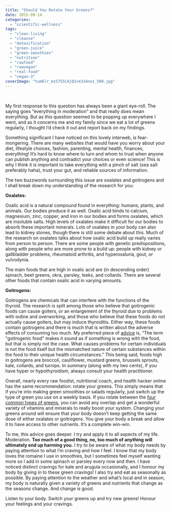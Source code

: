 ```yaml
---
title: "Should You Rotate Your Greens?"
date: 2015-09-14
categories: 
  - "scientific-wellness"
tags: 
  - "clean-living"
  - "cleanse"
  - "detoxification"
  - "green-juice"
  - "green-smoothies"
  - "nutrition"
  - "rawfood"
  - "rawvegan"
  - "real-food"
  - "vegan-3"
coverImage: "tumblr_mz5755CAjQ1s4314no1_500.jpg"
---
```


 

My first response to this question has always been a giant eye-roll. The saying goes “everything in moderation” and that really does mean everything. But as this question seemed to be popping up everywhere I went, and as it concerns me and my family since we eat a lot of greens regularly, I thought I’d check it out and report back on my findings.

Something significant I have noticed on this lovely interweb, is fear-mongering. There are many websites that would have you worry about your diet, lifestyle choices, fashion, parenting, mental health, finances, everything! It’s hard to know where to turn and whom to trust when anyone can publish anything and contradict your choices or even science! This is why I think it is important to take everything with a pinch of salt (sea salt preferably haha), trust your gut, and reliable sources of information.

The two buzzwords surrounding this issue are oxalates and goitrogens and I shall break down my understanding of the research for you:

**Oxalates:**

Oxalic acid is a natural compound found in everything: humans, plants, and animals. Our bodies produce it as well. Oxalic acid binds to calcium, magnesium, zinc, copper, and iron in our bodies and forms oxalates, which are insoluble salts. High levels of oxalates make it difficult for our bodies to absorb these important minerals. Lots of oxalates in your body can also lead to kidney stones, though there is still some debate about this. Much of the research on oxalates talks about how oxalic acid build up really varies from person to person. There are some people with genetic predispositions, along with people who are more prone to a build up: people with kidney or gallbladder problems, rheumatoid arthritis, and hyperoxaluria, gout, or vulvodynia.

The main foods that are high in oxalic acid are (in descending order) spinach, beet greens, okra, parsley, leeks, and collards. There are several other foods that contain oxalic acid in varying amounts.

**Goitrogens:**

Goitrogens are chemicals that can interfere with the functions of the thyroid. The research is split among those who believe that goitrogenic foods can cause goiters, or an enlargement of the thyroid due to problems with iodine and overworking, and those who believe that these foods do not actually cause goiters, but may induce thyroiditis. Either way, these foods contain goitrogens and there is much that is written about the adverse effects of consuming too much. My preferred piece of [advice](http://www.whfoods.com/genpage.php/genpage.php?tname=george&dbid=250) is, “The term "goitrogenic food" makes it sound as if something is wrong with the food, but that is simply not the case. What causes problems for certain individuals is not the food itself but the mismatched nature of certain substances within the food to their unique health circumstances.” This being said, foods high in goitrogens are broccoli, cauliflower, mustard greens, brussels sprouts, kale, collards, and turnips. In summary (along with my two cents), if you have hyper or hypothyroidism, always consult your health practitioner.

Overall, nearly every raw foodist, nutritional coach, and health hacker online has the same recommendation: rotate your greens. This simply means that if you’re into making green smoothies or salads regularly, just switch up the type of green you use on a weekly basis. If you rotate between the [four common types of greens](http://simplegreensmoothies.com/rotate-your-greens), you can avoid any overlap and get a wonderful variety of vitamins and minerals to really boost your system. Changing your greens around will ensure that your body doesn’t keep getting the same dose of either oxalates or goitrogens. You give your body a break and allow it to have access to other nutrients. It’s a complete win-win.

To me, this advice goes deeper. I try and apply it to all aspects of my life. Moderation. **Too much of a good thing, no, too much of anything will ultimately end up harming you.** I try to be aware of what my body needs by paying attention to what I’m craving and how I feel. I know that my body loves the romaine I use in smoothies, but I sometimes feel myself wanting more so I add in some spinach or parsley every now and then. I have noticed distinct cravings for kale and arugula occasionally, and I honour my body by giving in to these green cravings! I also try and eat as seasonally as possible. By paying attention to the weather and what’s local and in season, my body is naturally given a variety of greens and nutrients that change as the seasons change. And change is good.

Listen to your body. Switch your greens up and try new greens! Honour your feelings and your cravings.
